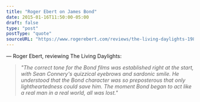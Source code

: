 ```yaml
---
title: "Roger Ebert on James Bond"
date: 2015-01-16T11:50:00-05:00
draft: false
type: "post"
postType: "quote"
sourceURL: "https://www.rogerebert.com/reviews/the-living-daylights-1987"
---
```

— Roger Ebert, reviewing The Living Daylights:

>*"The correct tone for the Bond films was established right at the start, with Sean Connery's quizzical eyebrows and sardonic smile. He understood that the Bond character was so preposterous that only lightheartedness could save him. The moment Bond began to act like a real man in a real world, all was lost."*


